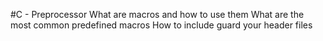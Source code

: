 #C - Preprocessor
What are macros and how to use them
What are the most common predefined macros
How to include guard your header files

